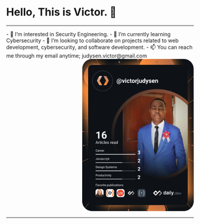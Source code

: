 <h1>Hello, This is <b>Victor.</b> 👋</h1>
<hr>
<div align="left">
- 👀 I’m interested in Security Engineering.
- 🌱 I’m currently learning Cybersecurity
- 💞️ I’m looking to collaborate on projects related to web development, cybersecurity, and software development.
- 📫 You can reach me through my email anytime; judysen.victor@gmail.com  
</div>

<div align="right">
  <a href="https://app.daily.dev/victorjudysen"><img src="https://github.com/victorjudysen/victorjudysen/blob/main/devcard.svg" width="300" alt="Victor Judysen's Dev Card"/></a>
</div>

<hr>
